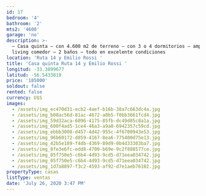 ```yaml
---
id: 17
bedroom: '4'
bathroom: '2'
mts2: '4600'
garage: 'no'
description: >-
  – Casa quinta – con 4.600 m2 de terreno – con 3 o 4 dormitorios – amplio
  living comedor – 2 baños – todo en excelente condiciones
location: 'Ruta 14 y Emilio Rossi '
title: 'Casa quinta Ruta 14 y Emilio Rossi '
longitud: -33.3899677
latitud: -56.5433819
price: '185000'
soldout: false
rented: false
currency: U$S
images:
  - /assets/img_ec470d31-ecb2-4aef-b16b-38a7c663dc4a.jpg
  - /assets/img_b08ac56d-81ac-4672-a0b5-f0bb3661fcd4.jpg
  - /assets/img_59d32aca-6096-4175-85fb-dc49d85c8a1a.jpg
  - /assets/img_600f4ad5-1ce4-46a3-a9a0-6942357c59cd.jpg
  - /assets/img_ebbb3008-d457-4d42-955c-4f6700943e53.jpg
  - /assets/img_96b60172-d859-4167-8ea6-775400d75e13.jpg
  - /assets/img_42b5e189-f4db-4369-89d9-0b4d33303ba7.jpg
  - /assets/img_8fe3e6fc-edd8-4700-b69e-9c2f888577ce.jpg
  - /assets/img_05f750e5-c6b4-4d93-9cd5-d71eea034742.jpg
  - /assets/img_05f750e5-c6b4-4d93-9cd5-d71eea034742.jpg
  - /assets/img_1d7a8897-f3c2-4593-af92-d7e1aeb76102.jpg
propertyType: casas
listType: ventas
date: 'July 26, 2020 3:47 PM'
---
```


